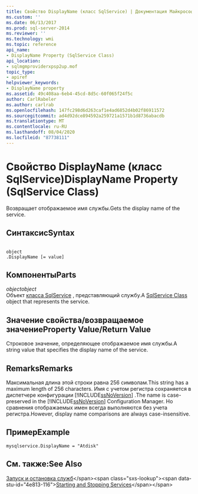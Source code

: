 ```yaml
---
title: Свойство DisplayName (класс SqlService) | Документация Майкрософт
ms.custom: ''
ms.date: 06/13/2017
ms.prod: sql-server-2014
ms.reviewer: ''
ms.technology: wmi
ms.topic: reference
api_name:
- DisplayName Property (SqlService Class)
api_location:
- sqlmgmproviderxpsp2up.mof
topic_type:
- apiref
helpviewer_keywords:
- DisplayName property
ms.assetid: 49c408aa-6eb4-45cd-8d5c-60f065f24f5c
author: CarlRabeler
ms.author: carlrab
ms.openlocfilehash: 147fc298d6d263caf1e4ad6852d4b02f86911572
ms.sourcegitcommit: ad4d92dce894592a259721a1571b1d8736abacdb
ms.translationtype: MT
ms.contentlocale: ru-RU
ms.lasthandoff: 08/04/2020
ms.locfileid: "87738111"
---
```

# <a name="displayname-property-sqlservice-class"></a><span data-ttu-id="4e813-102">Свойство DisplayName (класс SqlService)</span><span class="sxs-lookup"><span data-stu-id="4e813-102">DisplayName Property (SqlService Class)</span></span>
  <span data-ttu-id="4e813-103">Возвращает отображаемое имя службы.</span><span class="sxs-lookup"><span data-stu-id="4e813-103">Gets the display name of the service.</span></span>  
  
## <a name="syntax"></a><span data-ttu-id="4e813-104">Синтаксис</span><span class="sxs-lookup"><span data-stu-id="4e813-104">Syntax</span></span>  
  
```  
  
object  
.DisplayName [= value]  
```  
  
## <a name="parts"></a><span data-ttu-id="4e813-105">Компоненты</span><span class="sxs-lookup"><span data-stu-id="4e813-105">Parts</span></span>  
 <span data-ttu-id="4e813-106">*object*</span><span class="sxs-lookup"><span data-stu-id="4e813-106">*object*</span></span>  
 <span data-ttu-id="4e813-107">Объект [класса SqlService](sqlservice-class.md) , представляющий службу.</span><span class="sxs-lookup"><span data-stu-id="4e813-107">A [SqlService Class](sqlservice-class.md) object that represents the service.</span></span>  
  
## <a name="property-valuereturn-value"></a><span data-ttu-id="4e813-108">Значение свойства/возвращаемое значение</span><span class="sxs-lookup"><span data-stu-id="4e813-108">Property Value/Return Value</span></span>  
 <span data-ttu-id="4e813-109">Строковое значение, определяющее отображаемое имя службы.</span><span class="sxs-lookup"><span data-stu-id="4e813-109">A string value that specifies the display name of the service.</span></span>  
  
## <a name="remarks"></a><span data-ttu-id="4e813-110">Remarks</span><span class="sxs-lookup"><span data-stu-id="4e813-110">Remarks</span></span>  
 <span data-ttu-id="4e813-111">Максимальная длина этой строки равна 256 символам.</span><span class="sxs-lookup"><span data-stu-id="4e813-111">This string has a maximum length of 256 characters.</span></span> <span data-ttu-id="4e813-112">Имя с учетом регистра сохраняется в диспетчере конфигурации [!INCLUDE[ssNoVersion](../../../includes/ssnoversion-md.md)] .</span><span class="sxs-lookup"><span data-stu-id="4e813-112">The name is case-preserved in the [!INCLUDE[ssNoVersion](../../../includes/ssnoversion-md.md)] Configuration Manager.</span></span> <span data-ttu-id="4e813-113">Но сравнения отображаемых имен всегда выполняются без учета регистра.</span><span class="sxs-lookup"><span data-stu-id="4e813-113">However, display name comparisons are always case-insensitive.</span></span>  
  
## <a name="example"></a><span data-ttu-id="4e813-114">Пример</span><span class="sxs-lookup"><span data-stu-id="4e813-114">Example</span></span>  
  
```  
mysqlservice.DisplayName = "Atdisk"  
```  
  
## <a name="see-also"></a><span data-ttu-id="4e813-115">См. также:</span><span class="sxs-lookup"><span data-stu-id="4e813-115">See Also</span></span>  
 <span data-ttu-id="4e813-116">[Запуск и остановка служб](https://technet.microsoft.com/library/ms174886\(v=sql.105\).aspx)</span><span class="sxs-lookup"><span data-stu-id="4e813-116">[Starting and Stopping Services](https://technet.microsoft.com/library/ms174886\(v=sql.105\).aspx)</span></span>  
  
  
